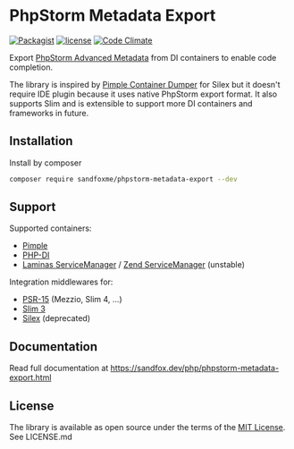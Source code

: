 # PhpStorm Metadata Export

[![Packagist](https://img.shields.io/packagist/v/sandfoxme/phpstorm-metadata-export.svg?style=flat-square)](https://packagist.org/packages/sandfoxme/phpstorm-metadata-export)
[![license](https://img.shields.io/github/license/sandfoxme/phpstorm-metadata-export.svg?style=flat-square)](https://opensource.org/licenses/MIT)
[![Code Climate](https://img.shields.io/codeclimate/maintainability/sandfoxme/phpstorm-metadata-export.svg?style=flat-square)](https://codeclimate.com/github/sandfoxme/phpstorm-metadata-export)

Export [PhpStorm Advanced Metadata] from DI containers to enable code completion.

The library is inspired by [Pimple Container Dumper] for Silex
but it doesn't require IDE plugin because it uses native PhpStorm export format.
It also supports Slim and is extensible to support more DI containers and frameworks in future.

[PhpStorm Advanced Metadata]: https://confluence.jetbrains.com/display/PhpStorm/PhpStorm+Advanced+Metadata
[Pimple Container Dumper]: https://github.com/Sorien/silex-pimple-dumper

## Installation

Install by composer

```sh
composer require sandfoxme/phpstorm-metadata-export --dev
```

## Support

Supported containers:

* [Pimple]
* [PHP-DI]
* [Laminas ServiceManager] / [Zend ServiceManager] (unstable)

Integration middlewares for:

* [PSR-15] (Mezzio, Slim 4, ...)
* [Slim 3]
* [Silex] (deprecated)

[Pimple]:   https://pimple.symfony.com/
[PHP-DI]:   http://php-di.org/
[Laminas ServiceManager]:   https://docs.laminas.dev/laminas-servicemanager/
[Zend ServiceManager]:      https://docs.zendframework.com/zend-servicemanager/
[Slim 3]:   https://www.slimframework.com/
[Silex]:    https://silex.symfony.com/
[PSR-15]:   https://www.php-fig.org/psr/psr-15/

## Documentation

Read full documentation at <https://sandfox.dev/php/phpstorm-metadata-export.html>

## License

The library is available as open source under the terms of the [MIT License].
See LICENSE.md

[MIT License]: https://opensource.org/licenses/MIT
